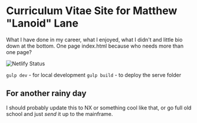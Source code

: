 # Curriculum Vitae Site for Matthew "Lanoid" Lane

What I have done in my career, what I enjoyed, what I didn't and little bio down at the bottom. One page index.html because who needs more than one page?

![Netlify Status](https://api.netlify.com/api/v1/badges/458b77fa-816a-4d13-8033-0be6f0768ba3/deploy-status)

`gulp dev` - for local  development
`gulp build` - to deploy the serve folder

## For another rainy day
I should probably update this to NX or something cool like that, or go full old school and just _send_ it up to the mainframe.
